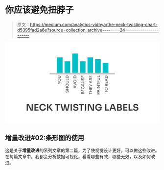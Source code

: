 # 你应该避免扭脖子

> 原文：<https://medium.com/analytics-vidhya/the-neck-twisting-chart-d5395fad2a6e?source=collection_archive---------24----------------------->

![](img/66da28179a3910b845a285822a9cdef0.png)

## 增量改进#02:条形图的使用

这是关于**增量改进**的系列文章的第二篇，为了使视觉设计更好，可以做这些改进。在每篇文章中，我都会分析数据可视化，看看哪些有效，哪些无效，以及如何改进。
